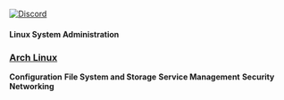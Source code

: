 [![Discord](https://img.shields.io/discord/1193946747878260767?color=blue&label=Discord&logo=discord&logoColor=white)](https://discord.gg/KmAkuNyr)

#### Linux System Administration

### [Arch Linux](https://archlinux.org/)

**Configuration**
**File System and Storage**
**Service Management**
**Security**
**Networking**
